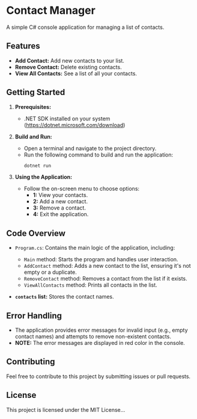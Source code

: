 # Contact Manager

A simple C# console application for managing a list of contacts.

## Features

* **Add Contact:**  Add new contacts to your list.
* **Remove Contact:** Delete existing contacts.
* **View All Contacts:** See a list of all your contacts.

## Getting Started

1. **Prerequisites:**
   - .NET SDK installed on your system (https://dotnet.microsoft.com/download)

2. **Build and Run:**
   - Open a terminal and navigate to the project directory.
   - Run the following command to build and run the application:
     ```bash
     dotnet run
     ```

3. **Using the Application:**
   - Follow the on-screen menu to choose options:
     * **1:** View your contacts.
     * **2:** Add a new contact.
     * **3:** Remove a contact.
     * **4:** Exit the application.

## Code Overview

* `Program.cs`: Contains the main logic of the application, including:
    - `Main` method: Starts the program and handles user interaction.
    - `AddContact` method: Adds a new contact to the list, ensuring it's not empty or a duplicate.
    - `RemoveContact` method: Removes a contact from the list if it exists.
    - `ViewAllContacts` method: Prints all contacts in the list.

* **`contacts` list:** Stores the contact names.

## Error Handling

* The application provides error messages for invalid input (e.g., empty contact names) and attempts to remove non-existent contacts.
* **NOTE:** The error messages are displayed in red color in the console.

## Contributing

Feel free to contribute to this project by submitting issues or pull requests.

## License

This project is licensed under the MIT License...

